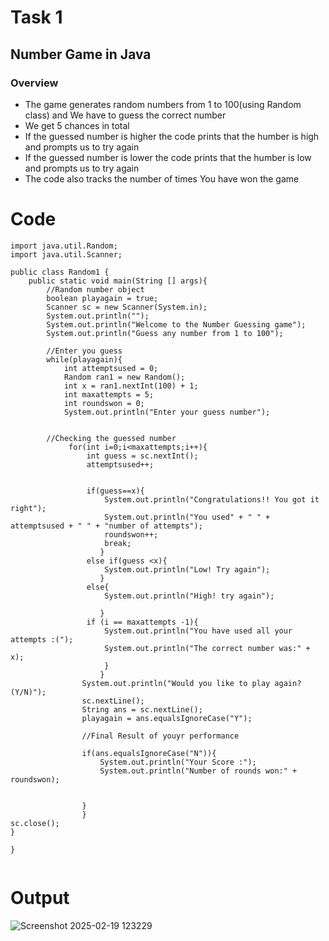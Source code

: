 # Task 1

## Number Game in Java

### Overview

* The game generates random numbers from 1 to 100(using Random class) and We have to guess the correct number
* We get 5 chances in total
* If the guessed number is higher the code prints that the humber is high and prompts us to try again
* If the guessed number is lower the code prints that the humber is low and prompts us to try again
* The code also tracks the number of times You have won the game

# Code

```
import java.util.Random;
import java.util.Scanner;

public class Random1 {
    public static void main(String [] args){
        //Random number object
        boolean playagain = true;
        Scanner sc = new Scanner(System.in);
        System.out.println("");
        System.out.println("Welcome to the Number Guessing game");
        System.out.println("Guess any number from 1 to 100");

        //Enter you guess
        while(playagain){
            int attemptsused = 0;
            Random ran1 = new Random();
            int x = ran1.nextInt(100) + 1;
            int maxattempts = 5;
            int roundswon = 0;
            System.out.println("Enter your guess number");


        //Checking the guessed number
             for(int i=0;i<maxattempts;i++){
                 int guess = sc.nextInt();
                 attemptsused++;


                 if(guess==x){
                     System.out.println("Congratulations!! You got it right");
                     System.out.println("You used" + " " + attemptsused + " " + "number of attempts");
                     roundswon++;
                     break;
                    }
                 else if(guess <x){
                     System.out.println("Low! Try again");
                    }
                 else{
                     System.out.println("High! try again");

                    }
                 if (i == maxattempts -1){
                     System.out.println("You have used all your attempts :(");
                     System.out.println("The correct number was:" + x);
                     }
                    }
                System.out.println("Would you like to play again? (Y/N)");
                sc.nextLine();
                String ans = sc.nextLine();
                playagain = ans.equalsIgnoreCase("Y");

                //Final Result of youyr performance

                if(ans.equalsIgnoreCase("N")){
                    System.out.println("Your Score :");
                    System.out.println("Number of rounds won:" + roundswon);
                    
                    
                }
                }
sc.close(); 
}

}


```

# Output

![Screenshot 2025-02-19 123229](https://github.com/user-attachments/assets/22b0075b-2adf-42db-b636-8ab8fb990129)




